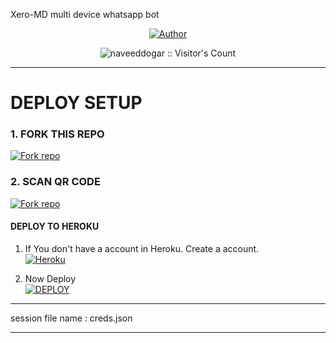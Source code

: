 Xero-MD multi device whatsapp bot



<p align="center">
<a href="https://github.com/Afx-Nasim/Xero-MD"><img title="Author" src="https://img.shields.io/badge/Xero-MD-black?style=for-the-badge&logo=github"></a>
<p/>

</p>
<p align="center"><img src="https://profile-counter.glitch.me/{Afx-Nasim}/count.svg" alt="naveeddogar :: Visitor's Count" /></p>
<p align="center">

________________________


# DEPLOY SETUP


### 1. FORK THIS REPO
<a href='https://github.com/Afx-Nasim/Xero-MD/fork' target="_blank"><img alt='Fork repo' src='https://img.shields.io/badge/Fork This Repo-black?style=for-the-badge&logo=git&logoColor=white'/></a>

### 2. SCAN QR CODE
<a href='https://replit.com/@AnandhuA2/EXbot-PairCode?s=app/-' target="_blank"><img alt='Fork repo' src='https://img.shields.io/badge/Scan Qr code-black?style=for-the-badge&logo=opencv&logoColor=white'/></a>




#### DEPLOY TO HEROKU 

1. If You don't have a account in Heroku. Create a account.
    <br>
<a href='https://signup.heroku.com/' target="_blank"><img alt='Heroku' src='https://img.shields.io/badge/-Create-black?style=for-the-badge&logo=heroku&logoColor=white'/></a>

2. Now Deploy
    <br>
<a href='https://heroku.com/deploy' target="_blank"><img alt='DEPLOY' src='https://img.shields.io/badge/-DEPLOY-black?style=for-the-badge&logo=heroku&logoColor=white'/></a>
________________________

session file name : creds.json


________________________
